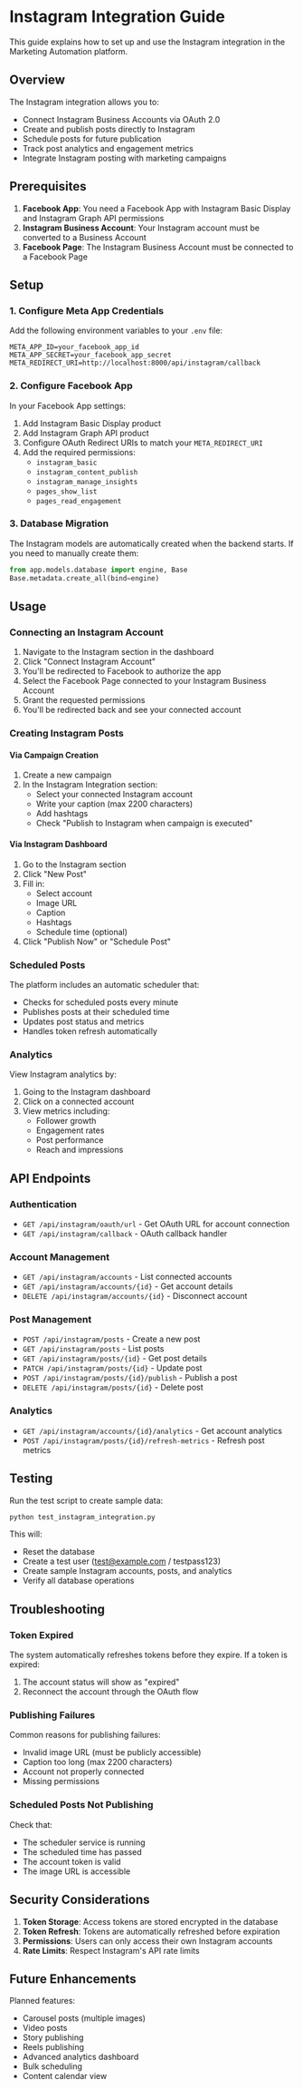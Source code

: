 # Instagram Integration Guide

This guide explains how to set up and use the Instagram integration in the Marketing Automation platform.

## Overview

The Instagram integration allows you to:
- Connect Instagram Business Accounts via OAuth 2.0
- Create and publish posts directly to Instagram
- Schedule posts for future publication
- Track post analytics and engagement metrics
- Integrate Instagram posting with marketing campaigns

## Prerequisites

1. **Facebook App**: You need a Facebook App with Instagram Basic Display and Instagram Graph API permissions
2. **Instagram Business Account**: Your Instagram account must be converted to a Business Account
3. **Facebook Page**: The Instagram Business Account must be connected to a Facebook Page

## Setup

### 1. Configure Meta App Credentials

Add the following environment variables to your `.env` file:

```env
META_APP_ID=your_facebook_app_id
META_APP_SECRET=your_facebook_app_secret
META_REDIRECT_URI=http://localhost:8000/api/instagram/callback
```

### 2. Configure Facebook App

In your Facebook App settings:

1. Add Instagram Basic Display product
2. Add Instagram Graph API product
3. Configure OAuth Redirect URIs to match your `META_REDIRECT_URI`
4. Add the required permissions:
   - `instagram_basic`
   - `instagram_content_publish`
   - `instagram_manage_insights`
   - `pages_show_list`
   - `pages_read_engagement`

### 3. Database Migration

The Instagram models are automatically created when the backend starts. If you need to manually create them:

```python
from app.models.database import engine, Base
Base.metadata.create_all(bind=engine)
```

## Usage

### Connecting an Instagram Account

1. Navigate to the Instagram section in the dashboard
2. Click "Connect Instagram Account"
3. You'll be redirected to Facebook to authorize the app
4. Select the Facebook Page connected to your Instagram Business Account
5. Grant the requested permissions
6. You'll be redirected back and see your connected account

### Creating Instagram Posts

#### Via Campaign Creation

1. Create a new campaign
2. In the Instagram Integration section:
   - Select your connected Instagram account
   - Write your caption (max 2200 characters)
   - Add hashtags
   - Check "Publish to Instagram when campaign is executed"

#### Via Instagram Dashboard

1. Go to the Instagram section
2. Click "New Post"
3. Fill in:
   - Select account
   - Image URL
   - Caption
   - Hashtags
   - Schedule time (optional)
4. Click "Publish Now" or "Schedule Post"

### Scheduled Posts

The platform includes an automatic scheduler that:
- Checks for scheduled posts every minute
- Publishes posts at their scheduled time
- Updates post status and metrics
- Handles token refresh automatically

### Analytics

View Instagram analytics by:
1. Going to the Instagram dashboard
2. Click on a connected account
3. View metrics including:
   - Follower growth
   - Engagement rates
   - Post performance
   - Reach and impressions

## API Endpoints

### Authentication
- `GET /api/instagram/oauth/url` - Get OAuth URL for account connection
- `GET /api/instagram/callback` - OAuth callback handler

### Account Management
- `GET /api/instagram/accounts` - List connected accounts
- `GET /api/instagram/accounts/{id}` - Get account details
- `DELETE /api/instagram/accounts/{id}` - Disconnect account

### Post Management
- `POST /api/instagram/posts` - Create a new post
- `GET /api/instagram/posts` - List posts
- `GET /api/instagram/posts/{id}` - Get post details
- `PATCH /api/instagram/posts/{id}` - Update post
- `POST /api/instagram/posts/{id}/publish` - Publish a post
- `DELETE /api/instagram/posts/{id}` - Delete post

### Analytics
- `GET /api/instagram/accounts/{id}/analytics` - Get account analytics
- `POST /api/instagram/posts/{id}/refresh-metrics` - Refresh post metrics

## Testing

Run the test script to create sample data:

```bash
python test_instagram_integration.py
```

This will:
- Reset the database
- Create a test user (test@example.com / testpass123)
- Create sample Instagram accounts, posts, and analytics
- Verify all database operations

## Troubleshooting

### Token Expired
The system automatically refreshes tokens before they expire. If a token is expired:
1. The account status will show as "expired"
2. Reconnect the account through the OAuth flow

### Publishing Failures
Common reasons for publishing failures:
- Invalid image URL (must be publicly accessible)
- Caption too long (max 2200 characters)
- Account not properly connected
- Missing permissions

### Scheduled Posts Not Publishing
Check that:
- The scheduler service is running
- The scheduled time has passed
- The account token is valid
- The image URL is accessible

## Security Considerations

1. **Token Storage**: Access tokens are stored encrypted in the database
2. **Token Refresh**: Tokens are automatically refreshed before expiration
3. **Permissions**: Users can only access their own Instagram accounts
4. **Rate Limits**: Respect Instagram's API rate limits

## Future Enhancements

Planned features:
- Carousel posts (multiple images)
- Video posts
- Story publishing
- Reels publishing
- Advanced analytics dashboard
- Bulk scheduling
- Content calendar view